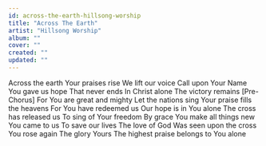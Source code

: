 ```yaml
---
id: across-the-earth-hillsong-worship
title: "Across The Earth"
artist: "Hillsong Worship"
album: ""
cover: ""
created: ""
updated: ""
---
```


Across the earth
Your praises rise
We lift our voice
Call upon Your Name
You gave us hope
That never ends
In Christ alone
The victory remains
[Pre-Chorus]
For You are great and mighty
Let the nations sing
Your praise fills the heavens
For You have redeemed us
Our hope is in You alone
The cross has released us
To sing of Your freedom
By grace You make all things new
You came to us
To save our lives
The love of God
Was seen upon the cross
You rose again
The glory Yours
The highest praise belongs to You alone